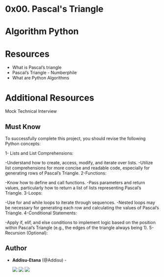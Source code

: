 # 0x00. Pascal's Triangle

# Algorithm     Python

# Resources
- What is Pascal’s triangle
- Pascal’s Triangle - Numberphile
-  What are Python Algorithms

# Additional Resources
Mock Technical Interview

## Must Know
To successfully complete this project, you should revise the following Python concepts:

1- Lists and List Comprehensions:

-Understand how to create, access, modify, and iterate over lists.
-Utilize list comprehensions for more concise and readable code, especially for generating rows of Pascal’s Triangle.
2-Functions:

-Know how to define and call functions.
-Pass parameters and return values, particularly how to return a list of lists representing Pascal’s Triangle.
3-Loops:

-Use for and while loops to iterate through sequences.
-Nested loops may be necessary for generating each row and calculating the values of Pascal’s Triangle.
4-Conditional Statements:

-Apply if, elif, and else conditions to implement logic based on the position within Pascal’s Triangle (e.g., the edges of the triangle always being 1).
5-Recursion (Optional):

## Author

- **Addisu-Etana** (@Addisu) - 

  [<img src="https://img.shields.io/badge/Twitter-1DA1F2.svg?&style=plastic&logo=twitter&logoColor=white"/>](https://x.com/addisu_etana)
  [<img src="https://img.shields.io/badge/Linkedin-0A66C2.svg?&style=plastic&logo=linkedin&logoColor=white"/>](https://www.linkedin.com/in/addisu-etana-117258252/)
  [<img src="https://img.shields.io/badge/GitHub-181717.svg?&style=plastic&logo=github&logoColor=white"/>](https://github.com/Addisu-Etana)


